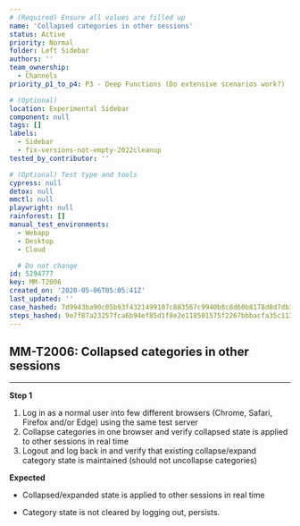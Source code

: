 ```yaml
---
# (Required) Ensure all values are filled up
name: 'Collapsed categories in other sessions'
status: Active
priority: Normal
folder: Left Sidebar
authors: ''
team_ownership:
  - Channels
priority_p1_to_p4: P3 - Deep Functions (Do extensive scenarios work?)

# (Optional)
location: Experimental Sidebar
component: null
tags: []
labels:
  - Sidebar
  - fix-versions-not-empty-2022cleanup
tested_by_contributor: ''

# (Optional) Test type and tools
cypress: null
detox: null
mmctl: null
playwright: null
rainforest: []
manual_test_environments:
  - Webapp
  - Desktop
  - Cloud

  # Do not change
id: 5294777
key: MM-T2006
created_on: '2020-05-06T05:05:41Z'
last_updated: ''
case_hashed: 7d9943ba90c05b93f4321499107c883567c9940b8c8d60b8178d8d7db3b4a5441e911faa20575dab283f5c65b464d4ae
steps_hashed: 9e7f87a23257fca6b94ef85d1f8e2e118501575f2267bbbacfa35c1139f64e2116522bd178d6f36e1a3298f03e0a2d4c
---
```


<!-- (Auto-generated) Based on frontmatter's "key" and "name" -->

## MM-T2006: Collapsed categories in other sessions

---

**Step 1**

1. Log in as a normal user into few different browsers (Chrome, Safari, Firefox and/or Edge) using the same test server
2. Collapse categories in one browser and verify collapsed state is applied to other sessions in real time
3. Logout and log back in and verify that existing collapse/expand category state is maintained (should not uncollapse categories)

**Expected**

- Collapsed/expanded state is applied to other sessions in real time

- Category state is not cleared by logging out, persists.

